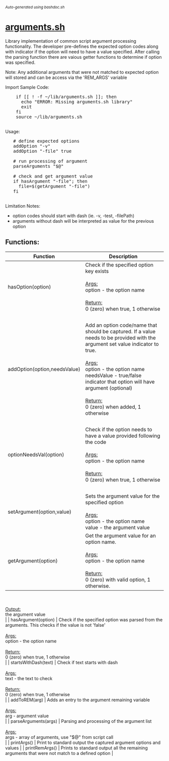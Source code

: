 <small><i>Auto-generated using bashdoc.sh</i></small>
# [arguments.sh](../arguments.sh)

Library implementation of common script argument processing functionality. The
developer pre-defines the expected option codes along with indicator if the
option will need to have a value specified. After calling the parsing function
there are vaious getter functions to determine if option was specified.

Note: Any additional arguments that were not matched to expected option will
stored and can be access via the 'REM_ARGS' variable


Import Sample Code:
  <pre>
    if [[ ! -f ~/lib/arguments.sh ]]; then
      echo "ERROR: Missing arguments.sh library"
      exit
    fi
    source ~/lib/arguments.sh
  </pre>
 
Usage:
 <pre>
   # define expected options
   addOption "-v"
   addOption "-file" true

   # run processing of argument
   parseArguments "$@"

   # check and get argument value
   if hasArgument "-file"; then
     file=$(getArgument "-file")
   fi
 </pre>

Limitation Notes:
- option codes should start with dash (ie. -v, -test, -filePath)
- arguments without dash will be interpreted as value for the previous option


## Functions:
| Function | Description |
|----------|-------------|
| hasOption(option) | Check if the specified option key exists    <br><br><u>Args:</u><br>option - the option name  <br><br><u>Return:</u><br>0 (zero) when true, 1 otherwise<br> |
| addOption(option,needsValue) | Add an option code/name that should be captured. If a value needs to be  provided with the argument set value indicator to true.    <br><br><u>Args:</u><br>option - the option name  <br>needsValue - true/false indicator that option will have argument (optional)  <br><br><u>Return:</u><br>0 (zero) when added, 1 otherwise<br> |
| optionNeedsVal(option) | Check if the option needs to have a value provided following the code    <br><br><u>Args:</u><br>option - the option name  <br><br><u>Return:</u><br>0 (zero) when true, 1 otherwise<br> |
| setArgument(option,value) | Sets the argument value for the specified option    <br><br><u>Args:</u><br>option - the option name  <br>value - the argument value  <br> |
| getArgument(option) | Get the argument value for an option name.    <br><br><u>Args:</u><br>option - the option name  <br><br><u>Return:</u><br>0 (zero) with valid option, 1 otherwise.<br><br><u>Output:</u><br>the argument value<br> |
| hasArgument(option) | Check if the specified option was parsed from the arguments.  This checks if the value is not 'false'    <br><br><u>Args:</u><br>option - the option name  <br><br><u>Return:</u><br>0 (zero) when true, 1 otherwise<br> |
| startsWithDash(text) | Check if text starts with dash    <br><br><u>Args:</u><br>text - the text to check  <br><br><u>Return:</u><br>0 (zero) when true, 1 otherwise<br> |
| addToREM(arg) | Adds an entry to the argument remaining variable    <br><br><u>Args:</u><br>arg - argument value  <br> |
| parseArguments(args) | Parsing and processing of the argument list    <br><br><u>Args:</u><br>args - array of arguments, use "$@" from script call  <br> |
| printArgs() | Print to standard output the captured argument options and values   |
| printRemArgs() | Prints to standard output all the remaining arguments that were not match to a defined option   |
